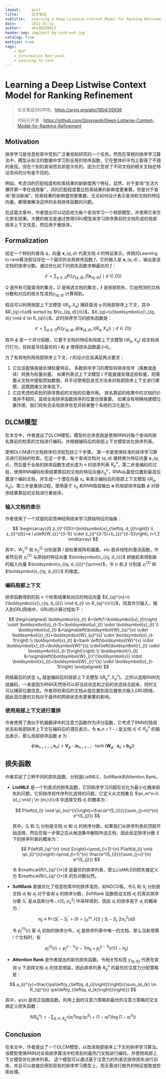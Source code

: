 ```yaml
---
layout:     post
title:      论文笔记
subtitle:   Learning a Deep Listwise Context Model for Ranking Refinement
date:       2021-01-11
author:     dhx20150812
header-img: img/post-bg-ios9-web.jpg
catalog: true
mathjax: true
tags:
    - NLP
    - Information Retrieval
    - Learning to rank
---
```


# Learning a Deep Listwise Context Model for Ranking Refinement

>   论文来自SIGIR18，<https://arxiv.org/abs/1804.05936>
>
>   代码已开源：<https://github.com/QingyaoAi/Deep-Listwise-Context-Model-for-Ranking-Refinement>

## Motivation

排序学习是信息检索中受到广泛重视和研究的一个任务。然而在常规的排序学习算法中，模型从标注的数据中学习到全局的排序函数，它在整体的平均上取得了不错的表现。但在个别的查询而言却是次优的，因为它忽视了不同文档的相关文档在特征空间的分布是不同的。

例如，考虑词的匹配程度和检索结果的新鲜度两个特征，显然，对于查询“生活大爆炸第一季在线观看”，词的匹配程度要比检索结果的新鲜度更重要。但是对于查询”政治新闻“，检索结果的新鲜度则更重要。无论如何设计表示查询和文档的特征向量，都很难解决这样的全局排序函数的问题。

在这篇文章中，作者提出可以动态地为每个查询学习一个局部模型，并使用它来优化排名结果。大概的做法是通过使用GRU模型来学习排序靠前的文档形成的局部排序上下文信息，然后用于重排序。

## Formalization

给定一个特别的查询 $q$，向量 $\boldsymbol{x}\_{(q, d)}$ 代表文档 $d$ 的特征表示。传统的Learning to rank算法假设存在一个最优的全局排序函数 $f$，它的输入是 $\boldsymbol{x}\_{(q,d)}$ ，输出是该文档的排序分数。通过优化如下的损失函数求解最优的 $f$：

$$
\mathcal{L}=\sum_{q \in Q} \ell\left(\left\{y_{(q, d)}, f\left(\boldsymbol{x}_{(q, d)}\right) \mid d \in D\right\}\right)
$$

$Q$ 是所有可能查询的集合，$D$ 是候选文档的集合，$\ell$ 是局部损失，它由预测的文档分数和对应的相关性准则$y_{(q, d)}$ 计算得到。

假设可以利用局部上下文模型 $I(R_q,X_q)$ 捕获查询 $q$ 的局部排序上下文，其中 $R_{q}=\\{d$ sorted by $f(x_{(q, d)})\\}$，$X_{q}=\\{\boldsymbol{x}\_{(q, d)} \mid d \in R_{q}\\}$。此时排序学习的损失函数是：

$$
\mathcal{L}=\sum_{q \in Q} \ell\left(\left\{y_{(q, d)}, \phi\left(\boldsymbol{x}_{(q, d)}, I\left(R_{q}, X_{q}\right)\right) \mid d \in D\right\}\right)
$$

其中 $\phi$ 是一个评分函数，它基于文档的特征和局部上下文模型 $I(R_q,X_q)$ 给文档进行打分。目标是寻找最优的 $I$ 和 $\phi$ 使得损失函数最小化。

为了有效地利用局部排序上下文，$I$ 的设计应该满足两点要求：

1.  它应该能够直接处理标量特征。 多数排序学习的模型将排序信号（离散或连续）转换为标量向量。 如果列表式上下文模型 $I$ 不能直接处理这些标量，则需要从文档中提取原始数据，并手动使用启发式方法来对局部排序上下文进行建模，这既困难又效率低下。
2.  它应考虑检索到的排序靠前的文档的位置作用。 排名靠前的结果中的文档的价值并不相同，其按全局排序函数排序的位置也很重要。 如果没有明确地建模位置作用，我们将失去全局排序信息并损害整个系统的泛化能力。

## DLCM模型

在本文中，作者提出了DLCM模型。模型的总体思路是使用RNN对每个查询的排名靠前的检索的文档进行编码，并根据编码后的局部上下文模型优化排序列表。

使用DLCM进行文档排序的流程包括三个步骤。 第一步是使用标准的排序学习算法进行初始的检索。在这一步里，每个查询文档对 $(q,d)$ 被转换为特征向量 $\boldsymbol{x}\_{(q,d)}$，然后基于全局的排序函数生成长度为 $n$ 的排序列表 $R_q^n$。第二步是编码的过程，使用RNN编码检索结果靠前的文档的特征向量$X_q^n$，RNN从最低位置到最高位置逐个编码文档，并生成一个潜在向量 $s_n$ 来表示编码后的局部上下文模型 $I(R_q,X_q)$。第三步是重排过程，使用基于 $s_n$ 和RNN隐层输出 $\boldsymbol{o}$ 的局部排序函数 $\phi$ 对排序结果靠前的文档进行重排序。

### 输入文档的表示

作者使用了一个双层的前馈神经网络来学习原始特征的抽象：

$$
\begin{array}{l}
z_{i}^{(0)}=\boldsymbol{x}_{\left(q, d_{i}\right)} \\
z_{i}^{(l)}=e l u\left(W_{z}^{(l-1)} \cdot z_{i}^{(l-1)}+b_{z}^{(l-1)}\right), l=1,2
\end{array}
$$

其中，$W_{z}^{(l)}$ 和 $b_{z}^{(l)}$ 分别是第 $l$ 层权重矩阵和偏置。$elu$ 是非线性的激活函数。作者然后将 $z_{i}^{(2)}$ 与原始的特征向量 $\boldsymbol{x_{(q, d_{i}}$  拼接起来得到新的输入向量 $\boldsymbol{x_{(q, d_{i})}^{\prime}$，令 $\alpha$ 和 $\beta$ 分别是 $z_{i}^{(2)}$ 和 $\boldsymbol{x_{(q, d_{i})}$ 的维度。

### 编码局部上下文

排序函数得到的前 $n$ 个检索结果和对应的特征向量 $X_{q}^{n}=\\{\boldsymbol{x}\_{(q, d_{i})} \mid d_{i} \in R_{q}^{n}\\}$，将其作为输入，输入到GRU网络中，GRU的计算过程如下：

$$
\begin{aligned}
\boldsymbol{o}_{t} &=\left(1-\boldsymbol{u}_{t}\right) \odot \boldsymbol{o}_{t-1}+\boldsymbol{u}_{t} \odot \boldsymbol{s}_{t} \\
\boldsymbol{u}_{t} &=\sigma\left(\boldsymbol{W}_{u}^{x} \cdot \boldsymbol{x}_{t}+\boldsymbol{W}_{u}^{s} \cdot \boldsymbol{o}_{t-1}\right) \\
\boldsymbol{s}_{t} &=\tanh \left(\boldsymbol{W}^{x} \cdot \boldsymbol{x}_{t}+\boldsymbol{W}^{s} \cdot\left(\boldsymbol{r}_{t} \odot \boldsymbol{o}_{t-1}\right)\right) \\
\boldsymbol{r}_{t} &=\sigma\left(\boldsymbol{W}_{r}^{\boldsymbol{x}} \cdot \boldsymbol{x}_{t}+\boldsymbol{W}_{r}^{s} \cdot \boldsymbol{o}_{t-1}\right)
\end{aligned}
$$

网络最后的状态 $s_n$ 就是编码后的局部上下文模型 $I(R_q^n, X_q^n)$。之所以选用RNN完成编码，一来是因为RNN天然地可以将当前状态和之前的状态结合起来，同时又可以捕获位置信息。作者将检索后的文档从低位置到高位置依次输入GRU网络，因此高位置的文档对于最终的网络状态有更重要的影响。

### 使用局部上下文进行重排

作者使用了类似于机器翻译中的注意力函数作为评分函数，它考虑了RNN的隐层状态和局部排序上下文在编码后的潜在表示。令 $\boldsymbol{o}\_{n+1-i}$ 是文档 $d_i \in R_q^n$ 的输出表示，那么局部排序函数 $\phi$ 为：

$$
\phi\left(\boldsymbol{o}_{n+1-i}, \boldsymbol{s}_{n}\right)=\boldsymbol{V}_{\phi} \cdot\left(\boldsymbol{o}_{n+1-i} \cdot \tanh \left(\boldsymbol{W}_{\phi} \cdot \boldsymbol{s}_{n}+\boldsymbol{b}_{\phi}\right)\right)
$$

## 损失函数

作者实验了三种不同的损失函数，分别是ListMLE，SoftRank和Attention Rank。

-   **ListMLE** 是一个列表式的损失函数，它将排序学习问题形式化为最小化概率损失的问题。它将排序视作序列化选择的问题，它定义从文档集合 $\pi_m^n=\\{d_j \mid j \in [m,n]\\}$ 中选择文档 $d_i$ 的概率为：

    $$
    P\left(d_{i} \mid \pi_{m}^{n}\right)=\frac{e^{S_{i}}}{\sum_{j=m}^{n} e^{S_{j}}}
    $$

    其中，$S_i$ 和 $S_j$ 分别是文档 $d_i$ 和 $d_j$ 的排序分数。如果我们从排序列表的顶部开始选择，然后在每一步骤之后从候选集中删除所选文档，因此给定排序分数 $S$ 下的排序列表的概率为：

    $$
    P\left(R_{q}^{n} \mid S\right)=\prod_{i=1}^{n} P\left(d_{i} \mid \pi_{i}^{n}\right)=\prod_{i=1}^{n} \frac{e^{S_{i}}}{\sum_{j=i}^{n} e^{S_{j}}}
    $$

    令 $\mathcal{R}\_{q}^{\*}$ 是最优的排序列表，那么ListMLE的损失被定义为 $\mathcal{R}\_{q}^{\*}$ 的负对数似然。

- **SoftRank** 直接优化了信息检索中的排序准则，如NDCG等。令$S_i$ 和 $S_j$ 分别是文档 $d_i$ 和 $d_j$ 对于查询 $q$ 的排序分数，SoftRank 函数假设文档 $d_i$ 的真实排序分数 $S_i^{\prime}$ 是从高斯分布 $\mathcal{N}(S_i,\sigma_s^2)$ 中采样得到，因此 $d_i$ 的排序高于 $d_j$ 的概率为：
  
  $$
  \pi_{i j} \equiv \operatorname{Pr}\left(S_{i}^{\prime}-S_{j}^{\prime}>0\right)=\int_{0}^{\infty} \mathcal{N}\left(S \mid S_{i}-S_{j}, 2 \sigma_{s}^{2}\right) d S
  $$
  
    令 $p_{j}^{(1)}(r)$ 是 $d_j$ 初始的排序分布，$d_j$ 是排序列表中唯一的文档。那么当新增第 $i$ 个文档时，有
  
  $$
  p_{j}^{(i)}(r)=p_{j}^{(i-1)}(r-1) \pi_{i j}+p_{j}^{(i-1)}(r)\left(1-\pi_{i j}\right)
  $$
  
-   **Attention Rank** 是作者提出的新的损失函数。令相关性标签 $y_{(q,d_i)}$ 代表在查询 $q$ 下选择文档 $d_i$ 的信息增益，因此排序列表 $R_{q}^{n}$ 的最优的注意力分配策略是：
  
  $$
  a_{i}^{y}=\frac{\psi\left(y_{\left(q, d_{i}\right)}\right)}{\sum_{d_{k} \in R_{q}^{n} \psi\left(y_{\left(q, d_{k}\right)}\right)}}
  $$
  
  其中，$\psi(x)$ 是校正指数函数。利用上面的注意力策略和最优的注意力策略的交叉熵定义损失函数：
  
  $$
  \ell\left(R_{q}^{n}\right)=-\sum_{d_{i} \in R_{q}^{n}}\left(a_{i}^{y} \log \left(a_{i}^{S}\right)+\left(1-a_{i}^{y}\right) \log \left(1-a_{i}^{S}\right)\right)
  $$

## Conclusion

在本文中，作者提出了一个DLCM模型，以改进局部排序上下文的排序学习算法。 该模型使用RNN对全局排序算法中检索到的最热门文档进行编码，并使用局部上下文模型优化排序列表。 这个模型可以通过基于注意力的列表式排序损失进行训练，并且可以直接应用到现有的排序学习模型上，而无需进行额外的特征提取或检索处理。
